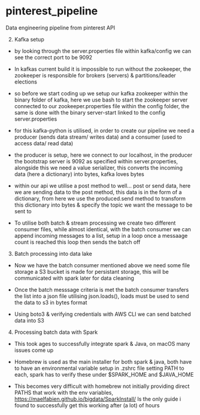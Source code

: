 # pinterest_pipeline
Data engineering pipeline from pinterest API


2. Kafka setup

- by looking through the server.properties file within kafka/config we can see the correct port to be 9092

- In kafkas current build it is impossible to run without the zookeeper, the zookeeper is responsible for brokers (servers) & partitions/leader elections

- so before we start coding up we setup our kafka zookeeper within the binary folder of kafka, here we use bash to start the zookeeper server connected to our zookeeper.properties file within the config folder, the same is done with the binary server-start linked to the config server.properties

- for this kafka-python is utilised, in order to create our pipeline we need a producer (sends data stream/ writes data) and a consumer (used to access data/ read data)

- the producer is setup, here we connect to our localhost, in the producer the bootstrap server is 9092 as specified within  server.properties, alongside this we need a value serializer, this converts the incoming data (here a dictionary) into bytes, kafka loves bytes

- within our api we utilise a post method to well... post or send data, here we are sending data to the post method, this data is in the form of a dictionary, from here we use the produced.send method to transform this dictionary into bytes & specify the topic we want the message to be sent to

- To utilise both batch & stream processing we create two different consumer files, while almost identical, with the batch consumer we can append incoming messages to a list, setup in a loop once a messaage count is reached this loop then sends the batch off

3. Batch processing into data lake

- Now we have the batch consumer mentioned above we need some file storage a S3 bucket is made for persistant storage, this will be communicated with spark later for data cleaning

- Once the batch messsage criteria is met the batch consumer transfers the list into a json file utilising json.loads(), loads must be used to send the data to s3 in bytes format

- Using boto3 & verifying credentials with AWS CLI we can send batched data into S3

4. Processing batch data with Spark

- This took ages to successfully integrate spark & Java, on macOS many issues come up

- Homebrew is used as the main installer for both spark & java, both have to have an environmental variable setup in .zshrc file setting PATH to each, spark has to verify these under $SPARK_HOME and $JAVA_HOME 

- This becomes very difficult with homebrew not initially providing direct PATHS that work with the env variables, https://maelfabien.github.io/bigdata/SparkInstall/ Is the only guide i found to successfully get this working after (a lot) of hours
